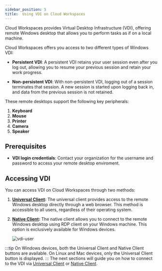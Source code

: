 ```yaml
---
sidebar_position: 5
title:  Using VDI on Cloud Workspaces
---
```



Cloud Workspaces provides Virtual Desktop Infrastructure (VDI), offering remote Windows desktop that allows you to perform tasks as if on a local machine.

Cloud Workspaces offers you access to two different types of Windows VDI:

- **Persistent VDI**: A persistent VDI retains your user session even after you log out, allowing you to resume your previous session and retain your work progress.

- **Non-persistent VDI**: With non-persistent VDI, logging out of a session terminates that session. A new session is started upon logging back in, and data from the previous session is not retained.

 
These remote desktops support the following key peripherals:  
1. **Keyboard**
2. **Mouse**
3. **Printer**
4. **Camera** 
5. **Speaker**

## **Prerequisites**

- **VDI login credentials**: Contact your organization for the username and password to access your remote desktop enviroment.

## Accessing VDI

You can access VDI on Cloud Workspaces through two methods:

1. **[Universal Client](vdi-universal-client.md):** The universal client provides access to the remote Windows desktop directly through a web browser. This method is accessible to all users, regardless of their operating system.
2. **[Native Client](vdi-native-client.md):** The native client allows you to connect to the remote Windows desktop using RDP client on your Windows machine. This option is exclusively available for Windows devices.  

    ![vdi-user](/img/runbook-images/vdi-windows.png)

:::tip
On Windows devices, both the Universal Client and Native Client buttons are available. On Linux and Mac devices, only the Universal Client button is displayed.
::: 
The next sections will guide you on how to connect to the VDI via [Universal Client](vdi-universal-client.md) or [Native Client](vdi-native-client.md).
